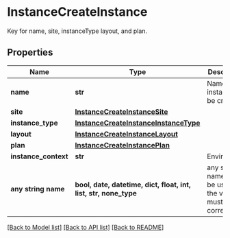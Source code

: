 # InstanceCreateInstance

Key for name, site, instanceType layout, and plan.

## Properties
Name | Type | Description | Notes
------------ | ------------- | ------------- | -------------
**name** | **str** | Name of the instance to be created. | 
**site** | [**InstanceCreateInstanceSite**](InstanceCreateInstanceSite.md) |  | 
**instance_type** | [**InstanceCreateInstanceInstanceType**](InstanceCreateInstanceInstanceType.md) |  | 
**layout** | [**InstanceCreateInstanceLayout**](InstanceCreateInstanceLayout.md) |  | 
**plan** | [**InstanceCreateInstancePlan**](InstanceCreateInstancePlan.md) |  | 
**instance_context** | **str** | Environment | [optional] 
**any string name** | **bool, date, datetime, dict, float, int, list, str, none_type** | any string name can be used but the value must be the correct type | [optional]

[[Back to Model list]](../README.md#documentation-for-models) [[Back to API list]](../README.md#documentation-for-api-endpoints) [[Back to README]](../README.md)


